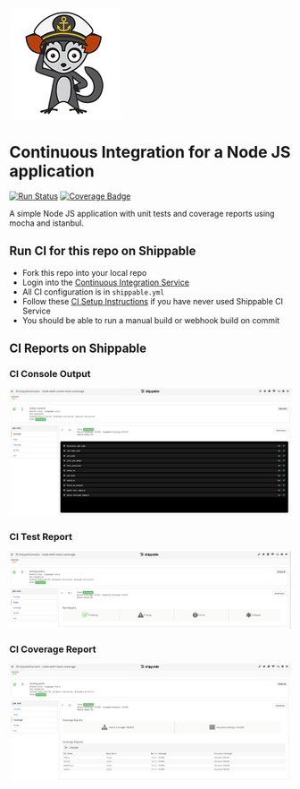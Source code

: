 ![AyeAye](https://github.com/shippableSamples/node-with-cache-tests-coverage/blob/master/public/resources/images/captain.png)

# Continuous Integration for a Node JS application
[![Run Status](https://api.shippable.com/projects/58866aab11c45a1000afa679/badge?branch=master)](https://app.shippable.com/projects/58866aab11c45a1000afa679)
[![Coverage Badge](https://api.shippable.com/projects/58866aab11c45a1000afa679/coverageBadge?branch=master)](https://app.shippable.com/projects/58866aab11c45a1000afa679)


A simple Node JS application with unit tests and coverage reports using mocha 
and istanbul.

## Run CI for this repo on Shippable
* Fork this repo into your local repo
* Login into the [Continuous Integration Service](wwww.shippable.com) 
* All CI configuration is in `shippable.yml`
* Follow these [CI Setup Instructions](http://docs.shippable.com/ci/runFirstBuild/) if you have never used Shippable CI Service
* You should be able to run a manual build or webhook build on commit

## CI Reports on Shippable

### CI Console Output
![CI Console Output](https://github.com/shippableSamples/node-with-cache-tests-coverage/blob/master/public/resources/images/console.jpg)

### CI Test Report
![CI Test Report](https://github.com/shippableSamples/node-with-cache-tests-coverage/blob/master/public/resources/images/tests.jpg)

### CI Coverage Report
![CI Coverage Report](https://github.com/shippableSamples/node-with-cache-tests-coverage/blob/master/public/resources/images/coverage.jpg)
